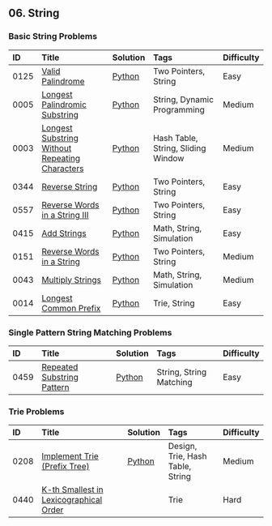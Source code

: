 ## 06. String

### Basic String Problems

| ID   | Title | Solution | Tags | Difficulty |
| :------ | :------ | :------ | :------ | :------ |
| 0125 | [Valid Palindrome](https://leetcode.com/problems/valid-palindrome/) | [Python](https://github.com/itcharge/LeetCode-Py/blob/main/Solutions/0125.%20%E9%AA%8C%E8%AF%81%E5%9B%9E%E6%96%87%E4%B8%B2.md) | Two Pointers, String | Easy |
| 0005 | [Longest Palindromic Substring](https://leetcode.com/problems/longest-palindromic-substring/) | [Python](https://github.com/itcharge/LeetCode-Py/blob/main/Solutions/0005.%20%E6%9C%80%E9%95%BF%E5%9B%9E%E6%96%87%E5%AD%90%E4%B8%B2.md) | String, Dynamic Programming | Medium |
| 0003 | [Longest Substring Without Repeating Characters](https://leetcode.com/problems/longest-substring-without-repeating-characters/) | [Python](https://github.com/itcharge/LeetCode-Py/blob/main/Solutions/0003.%20%E6%97%A0%E9%87%8D%E5%A4%8D%E5%AD%97%E7%AC%A6%E7%9A%84%E6%9C%80%E9%95%BF%E5%AD%90%E4%B8%B2.md) | Hash Table, String, Sliding Window | Medium |
| 0344 | [Reverse String](https://leetcode.com/problems/reverse-string/) | [Python](https://github.com/itcharge/LeetCode-Py/blob/main/Solutions/0344.%20%E5%8F%8D%E8%BD%AC%E5%AD%97%E7%AC%A6%E4%B8%B2.md) | Two Pointers, String | Easy |
| 0557 | [Reverse Words in a String III](https://leetcode.com/problems/reverse-words-in-a-string-iii/) | [Python](https://github.com/itcharge/LeetCode-Py/blob/main/Solutions/0557.%20%E5%8F%8D%E8%BD%AC%E5%AD%97%E7%AC%A6%E4%B8%B2%E4%B8%AD%E7%9A%84%E5%8D%95%E8%AF%8D%20III.md) | Two Pointers, String | Easy |
| 0415 | [Add Strings](https://leetcode.com/problems/add-strings/) | [Python](https://github.com/itcharge/LeetCode-Py/blob/main/Solutions/0415.%20%E5%AD%97%E7%AC%A6%E4%B8%B2%E7%9B%B8%E5%8A%A0.md) | Math, String, Simulation | Easy |
| 0151 | [Reverse Words in a String](https://leetcode.com/problems/reverse-words-in-a-string/) | [Python](https://github.com/itcharge/LeetCode-Py/blob/main/Solutions/0151.%20%E5%8F%8D%E8%BD%AC%E5%AD%97%E7%AC%A6%E4%B8%B2%E4%B8%AD%E7%9A%84%E5%8D%95%E8%AF%8D.md) | Two Pointers, String | Medium |
| 0043 | [Multiply Strings](https://leetcode.com/problems/multiply-strings/) | [Python](https://github.com/itcharge/LeetCode-Py/blob/main/Solutions/0043.%20%E5%AD%97%E7%AC%A6%E4%B8%B2%E7%9B%B8%E4%B9%98.md) | Math, String, Simulation | Medium |
| 0014 | [Longest Common Prefix](https://leetcode.com/problems/longest-common-prefix/) | [Python](https://github.com/itcharge/LeetCode-Py/blob/main/Solutions/0014.%20%E6%9C%80%E9%95%BF%E5%85%AC%E5%85%B1%E5%89%8D%E7%BC%80.md) | Trie, String | Easy |

### Single Pattern String Matching Problems

| ID   | Title | Solution | Tags | Difficulty |
| :------ | :------ | :------ | :------ | :------ |
| 0459 | [Repeated Substring Pattern](https://leetcode.com/problems/repeated-substring-pattern/) | [Python](https://github.com/itcharge/LeetCode-Py/blob/main/Solutions/0459.%20%E9%87%8D%E5%A4%8D%E7%9A%84%E5%AD%90%E5%AD%97%E7%AC%A6%E4%B8%B2.md) | String, String Matching | Easy |

### Trie Problems

| ID   | Title | Solution | Tags | Difficulty |
| :------ | :------ | :------ | :------ | :------ |
| 0208 | [Implement Trie (Prefix Tree)](https://leetcode.com/problems/implement-trie-prefix-tree/) | [Python](https://github.com/itcharge/LeetCode-Py/blob/main/Solutions/0208.%20%E5%AE%9E%E7%8E%B0%20Trie%20%28%E5%89%8D%E7%BC%80%E6%A0%91%29.md) | Design, Trie, Hash Table, String | Medium |
| 0440 | [K-th Smallest in Lexicographical Order](https://leetcode.com/problems/k-th-smallest-in-lexicographical-order/) |  | Trie | Hard |